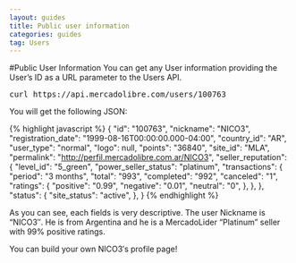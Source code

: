 ```yaml
---
layout: guides
title: Public user information
categories: guides
tag: Users
---
```


#Public User Information
You can get any User information providing the User’s ID as a URL parameter to the Users API.

<pre class="terminal">
curl https://api.mercadolibre.com/users/100763
</pre>

You will get the following JSON:

{% highlight javascript %}
{
  "id": "100763",
  "nickname": "NICO3",
  "registration_date": "1999-08-16T00:00:00.000-04:00",
  "country_id": "AR",
  "user_type": "normal",
  "logo": null,
  "points": "36840",
  "site_id": "MLA",
  "permalink": "http://perfil.mercadolibre.com.ar/NICO3",
  "seller_reputation": {
    "level_id": "5_green",
    "power_seller_status": "platinum",
    "transactions": {
      "period": "3 months",
      "total": "993",
      "completed": "992",
      "canceled": "1",
      "ratings": {
        "positive": "0.99",
        "negative": "0.01",
        "neutral": "0",
      },
    },
  },
  "status": {
    "site_status": "active",
  },
}
{% endhighlight %}

As you can see, each fields is very descriptive. The user Nickname is “NICO3″. He is from Argentina and he is a MercadoLider “Platinum” seller with 99% positive ratings.

You can build your own NICO3′s profile page!
